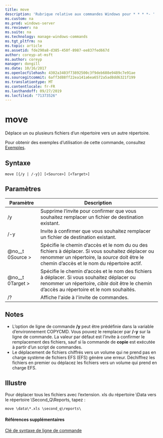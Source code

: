 ```yaml
---
title: move
description: 'Rubrique relative aux commandes Windows pour * * * *- '
ms.custom: na
ms.prod: windows-server
ms.reviewer: na
ms.suite: na
ms.technology: manage-windows-commands
ms.tgt_pltfrm: na
ms.topic: article
ms.assetid: fde290a8-d385-450f-8987-ee837fed667d
author: coreyp-at-msft
ms.author: coreyp
manager: dongill
ms.date: 10/16/2017
ms.openlocfilehash: 4302a3403f73892500c3f9deb608e9489c7e91ae
ms.sourcegitcommit: 6aff3d88ff22ea141a6ea6572a5ad8dd6321f199
ms.translationtype: MT
ms.contentlocale: fr-FR
ms.lasthandoff: 09/27/2019
ms.locfileid: "71373526"
---
```

# <a name="move"></a>move



Déplace un ou plusieurs fichiers d’un répertoire vers un autre répertoire.

Pour obtenir des exemples d’utilisation de cette commande, consultez [Exemples](#BKMK_examples).

## <a name="syntax"></a>Syntaxe

```
move [{/y | /-y}] [<Source>] [<Target>]
```

## <a name="parameters"></a>Paramètres

|Paramètre|Description|
|---------|-----------|
|/y|Supprime l’invite pour confirmer que vous souhaitez remplacer un fichier de destination existant.|
|/-y|Invite à confirmer que vous souhaitez remplacer un fichier de destination existant.|
|@no__t 0Source >|Spécifie le chemin d’accès et le nom du ou des fichiers à déplacer. Si vous souhaitez déplacer ou renommer un répertoire, la *source* doit être le chemin d’accès et le nom du répertoire actif.|
|@no__t 0Target >|Spécifie le chemin d’accès et le nom des fichiers à déplacer. Si vous souhaitez déplacer ou renommer un répertoire, *cible* doit être le chemin d’accès au répertoire et le nom souhaités.|
|/?|Affiche l'aide à l'invite de commandes.|

## <a name="remarks"></a>Notes

-   L’option de ligne de commande **/y** peut être prédéfinie dans la variable d’environnement COPYCMD. Vous pouvez le remplacer par **/-y** sur la ligne de commande. La valeur par défaut est l’invite à confirmer le remplacement des fichiers, sauf si la commande de **copie** est exécutée à partir d’un script de commandes.
-   Le déplacement de fichiers chiffrés vers un volume qui ne prend pas en charge système de fichiers EFS (EFS) génère une erreur. Déchiffrez les fichiers en premier ou déplacez les fichiers vers un volume qui prend en charge EFS.

## <a name="BKMK_examples"></a>Illustre

Pour déplacer tous les fichiers avec l’extension. xls du répertoire \Data vers le répertoire \Second_Q\Reports, tapez :
```
move \data\*.xls \second_q\reports\ 
```

#### <a name="additional-references"></a>Références supplémentaires

[Clé de syntaxe de ligne de commande](command-line-syntax-key.md)